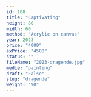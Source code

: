 ```yaml
---
id: 108
title: "Captivating"
height: 80
width: 60
method: "Acrylic on canvas"
year: 2023
price: "4000"
exPrice: "4500"
status: ""
fileName: "2023-dragende.jpg"
medie: "painting"
draft: "False"
slug: "dragende"
weight: "90"
---
```

